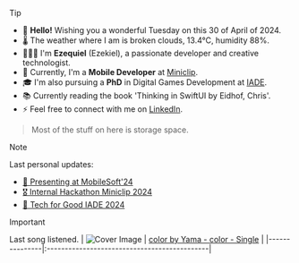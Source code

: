 > [!TIP]
> - 👋 **Hello!** Wishing you a wonderful Tuesday on this 30 of April of 2024.
> - 🌡 The weather where I am is broken clouds, 13.4°C, humidity 88%.
> - 🙋🏻‍♂️ I'm **Ezequiel** (Ezekiel), a passionate developer and creative technologist.
> - 💼 Currently, I'm a **Mobile Developer** at [Miniclip](https://www.miniclip.com).
> - 🎓 I'm also pursuing a **PhD** in Digital Games Development at [IADE](https://www.iade.pt/en).
> - 📚 Currently reading the book 'Thinking in SwiftUI by Eidhof, Chris'.
> - ⚡ Feel free to connect with me on [LinkedIn](https://www.linkedin.com/in/ezefranca).
> > Most of the stuff on here is storage space.


> [!NOTE]
> Last personal updates:
>  - [📃 Presenting at MobileSoft'24](https://ezefranca.com/news/presenting-mobilesoft-2024)
>  - [🎖️ Internal Hackathon Miniclip 2024](https://ezefranca.com/news/hackathon-miniclip-2024)
>  - [🥈 Tech for Good IADE 2024](https://ezefranca.com/news/tech-for-good-iade-2024)

> [!IMPORTANT]
> Last song listened.
> | ![Cover Image](https://lastfm.freetls.fastly.net/i/u/64s/28c01b7503f8d6ade05dc9f58a0e6298.jpg) | [color by Yama - color - Single](https://www.last.fm/music/Yama/_/color) |
 > |---------------|:---------------------------------------------|
